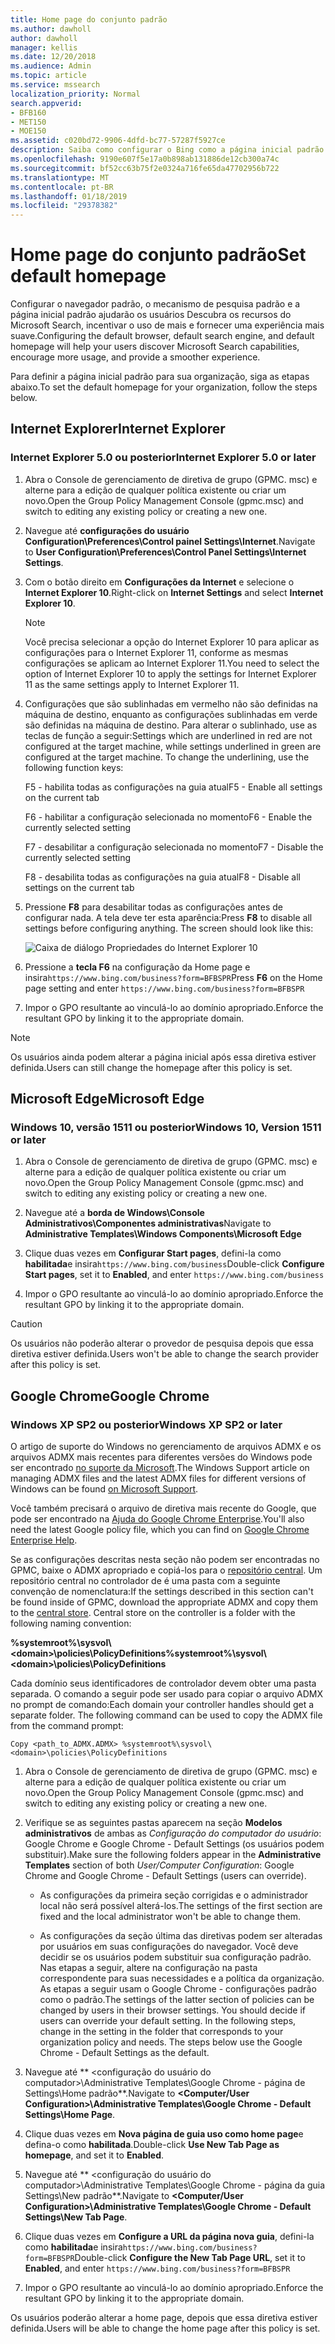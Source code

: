 ```yaml
---
title: Home page do conjunto padrão
ms.author: dawholl
author: dawholl
manager: kellis
ms.date: 12/20/2018
ms.audience: Admin
ms.topic: article
ms.service: mssearch
localization_priority: Normal
search.appverid:
- BFB160
- MET150
- MOE150
ms.assetid: c020bd72-9906-4dfd-bc77-57287f5927ce
description: Saiba como configurar o Bing como a página inicial padrão para sua empresa com o Microsoft Search.
ms.openlocfilehash: 9190e607f5e17a0b898ab131886de12cb300a74c
ms.sourcegitcommit: bf52cc63b75f2e0324a716fe65da47702956b722
ms.translationtype: MT
ms.contentlocale: pt-BR
ms.lasthandoff: 01/18/2019
ms.locfileid: "29378382"
---
```

# <a name="set-default-homepage"></a><span data-ttu-id="e8b60-103">Home page do conjunto padrão</span><span class="sxs-lookup"><span data-stu-id="e8b60-103">Set default homepage</span></span>

<span data-ttu-id="e8b60-104">Configurar o navegador padrão, o mecanismo de pesquisa padrão e a página inicial padrão ajudarão os usuários Descubra os recursos do Microsoft Search, incentivar o uso de mais e fornecer uma experiência mais suave.</span><span class="sxs-lookup"><span data-stu-id="e8b60-104">Configuring the default browser, default search engine, and default homepage will help your users discover Microsoft Search  capabilities, encourage more usage, and provide a smoother experience.</span></span>
  
<span data-ttu-id="e8b60-105">Para definir a página inicial padrão para sua organização, siga as etapas abaixo.</span><span class="sxs-lookup"><span data-stu-id="e8b60-105">To set the default homepage for your organization, follow the steps below.</span></span>
  
## <a name="internet-explorer"></a><span data-ttu-id="e8b60-106">Internet Explorer</span><span class="sxs-lookup"><span data-stu-id="e8b60-106">Internet Explorer</span></span>

### <a name="internet-explorer-50-or-later"></a><span data-ttu-id="e8b60-107">Internet Explorer 5.0 ou posterior</span><span class="sxs-lookup"><span data-stu-id="e8b60-107">Internet Explorer 5.0 or later</span></span>

1. <span data-ttu-id="e8b60-108">Abra o Console de gerenciamento de diretiva de grupo (GPMC. msc) e alterne para a edição de qualquer política existente ou criar um novo.</span><span class="sxs-lookup"><span data-stu-id="e8b60-108">Open the Group Policy Management Console (gpmc.msc) and switch to editing any existing policy or creating a new one.</span></span>
    
2. <span data-ttu-id="e8b60-109">Navegue até **configurações do usuário Configuration\Preferences\Control painel Settings\Internet**.</span><span class="sxs-lookup"><span data-stu-id="e8b60-109">Navigate to **User Configuration\Preferences\Control Panel Settings\Internet Settings**.</span></span>
    
3. <span data-ttu-id="e8b60-110">Com o botão direito em **Configurações da Internet** e selecione o **Internet Explorer 10**.</span><span class="sxs-lookup"><span data-stu-id="e8b60-110">Right-click on **Internet Settings** and select **Internet Explorer 10**.</span></span>
    
    > [!NOTE]
    > <span data-ttu-id="e8b60-111">Você precisa selecionar a opção do Internet Explorer 10 para aplicar as configurações para o Internet Explorer 11, conforme as mesmas configurações se aplicam ao Internet Explorer 11.</span><span class="sxs-lookup"><span data-stu-id="e8b60-111">You need to select the option of Internet Explorer 10 to apply the settings for Internet Explorer 11 as the same settings apply to Internet Explorer 11.</span></span> 
  
4. <span data-ttu-id="e8b60-p101">Configurações que são sublinhadas em vermelho não são definidas na máquina de destino, enquanto as configurações sublinhadas em verde são definidas na máquina de destino. Para alterar o sublinhado, use as teclas de função a seguir:</span><span class="sxs-lookup"><span data-stu-id="e8b60-p101">Settings which are underlined in red are not configured at the target machine, while settings underlined in green are configured at the target machine. To change the underlining, use the following function keys:</span></span>
    
    <span data-ttu-id="e8b60-114">F5 - habilita todas as configurações na guia atual</span><span class="sxs-lookup"><span data-stu-id="e8b60-114">F5 - Enable all settings on the current tab</span></span>
    
    <span data-ttu-id="e8b60-115">F6 - habilitar a configuração selecionada no momento</span><span class="sxs-lookup"><span data-stu-id="e8b60-115">F6 - Enable the currently selected setting</span></span>
    
    <span data-ttu-id="e8b60-116">F7 - desabilitar a configuração selecionada no momento</span><span class="sxs-lookup"><span data-stu-id="e8b60-116">F7 - Disable the currently selected setting</span></span>
    
    <span data-ttu-id="e8b60-117">F8 - desabilita todas as configurações na guia atual</span><span class="sxs-lookup"><span data-stu-id="e8b60-117">F8 - Disable all settings on the current tab</span></span>
    
5. <span data-ttu-id="e8b60-p102">Pressione **F8** para desabilitar todas as configurações antes de configurar nada. A tela deve ter esta aparência:</span><span class="sxs-lookup"><span data-stu-id="e8b60-p102">Press **F8** to disable all settings before configuring anything. The screen should look like this:</span></span> 
    
    ![Caixa de diálogo Propriedades do Internet Explorer 10](media/2fd55755-5007-4e33-a795-c42ce2fcef4a.jpg)
  
6. <span data-ttu-id="e8b60-121">Pressione a **tecla F6** na configuração da Home page e insira`https://www.bing.com/business?form=BFBSPR`</span><span class="sxs-lookup"><span data-stu-id="e8b60-121">Press **F6** on the Home page setting and enter `https://www.bing.com/business?form=BFBSPR`</span></span>
    
7. <span data-ttu-id="e8b60-122">Impor o GPO resultante ao vinculá-lo ao domínio apropriado.</span><span class="sxs-lookup"><span data-stu-id="e8b60-122">Enforce the resultant GPO by linking it to the appropriate domain.</span></span>
    
> [!NOTE]
> <span data-ttu-id="e8b60-123">Os usuários ainda podem alterar a página inicial após essa diretiva estiver definida.</span><span class="sxs-lookup"><span data-stu-id="e8b60-123">Users can still change the homepage after this policy is set.</span></span> 
  
## <a name="microsoft-edge"></a><span data-ttu-id="e8b60-124">Microsoft Edge</span><span class="sxs-lookup"><span data-stu-id="e8b60-124">Microsoft Edge</span></span>

### <a name="windows-10-version-1511-or-later"></a><span data-ttu-id="e8b60-125">Windows 10, versão 1511 ou posterior</span><span class="sxs-lookup"><span data-stu-id="e8b60-125">Windows 10, Version 1511 or later</span></span>

1. <span data-ttu-id="e8b60-126">Abra o Console de gerenciamento de diretiva de grupo (GPMC. msc) e alterne para a edição de qualquer política existente ou criar um novo.</span><span class="sxs-lookup"><span data-stu-id="e8b60-126">Open the Group Policy Management Console (gpmc.msc) and switch to editing any existing policy or creating a new one.</span></span>
    
2. <span data-ttu-id="e8b60-127">Navegue até a **borda de Windows\Console Administrativos\Componentes administrativas**</span><span class="sxs-lookup"><span data-stu-id="e8b60-127">Navigate to **Administrative Templates\Windows Components\Microsoft Edge**</span></span>
    
1. <span data-ttu-id="e8b60-128">Clique duas vezes em **Configurar Start pages**, defini-la como **habilitada**e insira`https://www.bing.com/business`</span><span class="sxs-lookup"><span data-stu-id="e8b60-128">Double-click **Configure Start pages**, set it to **Enabled**, and enter `https://www.bing.com/business`</span></span>
    
3. <span data-ttu-id="e8b60-129">Impor o GPO resultante ao vinculá-lo ao domínio apropriado.</span><span class="sxs-lookup"><span data-stu-id="e8b60-129">Enforce the resultant GPO by linking it to the appropriate domain.</span></span>
    
> [!CAUTION]
> <span data-ttu-id="e8b60-130">Os usuários não poderão alterar o provedor de pesquisa depois que essa diretiva estiver definida.</span><span class="sxs-lookup"><span data-stu-id="e8b60-130">Users won't be able to change the search provider after this policy is set.</span></span> 
  
## <a name="google-chrome"></a><span data-ttu-id="e8b60-131">Google Chrome</span><span class="sxs-lookup"><span data-stu-id="e8b60-131">Google Chrome</span></span>

### <a name="windows-xp-sp2-or-later"></a><span data-ttu-id="e8b60-132">Windows XP SP2 ou posterior</span><span class="sxs-lookup"><span data-stu-id="e8b60-132">Windows XP SP2 or later</span></span>

<span data-ttu-id="e8b60-133">O artigo de suporte do Windows no gerenciamento de arquivos ADMX e os arquivos ADMX mais recentes para diferentes versões do Windows pode ser encontrado [no suporte da Microsoft](https://support.microsoft.com/en-us/help/3087759/how-to-create-and-manage-the-central-store-for-group-policy-administra).</span><span class="sxs-lookup"><span data-stu-id="e8b60-133">The Windows Support article on managing ADMX files and the latest ADMX files for different versions of Windows can be found [on Microsoft Support](https://support.microsoft.com/en-us/help/3087759/how-to-create-and-manage-the-central-store-for-group-policy-administra).</span></span>

<span data-ttu-id="e8b60-134">Você também precisará o arquivo de diretiva mais recente do Google, que pode ser encontrado na [Ajuda do Google Chrome Enterprise](https://support.google.com/chrome/a/answer/187202).</span><span class="sxs-lookup"><span data-stu-id="e8b60-134">You'll also need the latest Google policy file, which you can find on [Google Chrome Enterprise Help](https://support.google.com/chrome/a/answer/187202).</span></span>
  
<span data-ttu-id="e8b60-p103">Se as configurações descritas nesta seção não podem ser encontradas no GPMC, baixe o ADMX apropriado e copiá-los para o [repositório central](https://docs.microsoft.com/en-us/previous-versions/windows/it-pro/windows-vista/cc748955%28v%3dws.10%29). Um repositório central no controlador de é uma pasta com a seguinte convenção de nomenclatura:</span><span class="sxs-lookup"><span data-stu-id="e8b60-p103">If the settings described in this section can't be found inside of GPMC, download the appropriate ADMX and copy them to the [central store](https://docs.microsoft.com/en-us/previous-versions/windows/it-pro/windows-vista/cc748955%28v%3dws.10%29). Central store on the controller is a folder with the following naming convention:</span></span>
  
 <span data-ttu-id="e8b60-137">**%systemroot%\sysvol\\<domain\>\policies\PolicyDefinitions**</span><span class="sxs-lookup"><span data-stu-id="e8b60-137">**%systemroot%\sysvol\\<domain\>\policies\PolicyDefinitions**</span></span>
  
<span data-ttu-id="e8b60-p104">Cada domínio seus identificadores de controlador devem obter uma pasta separada. O comando a seguir pode ser usado para copiar o arquivo ADMX no prompt de comando:</span><span class="sxs-lookup"><span data-stu-id="e8b60-p104">Each domain your controller handles should get a separate folder. The following command can be used to copy the ADMX file from the command prompt:</span></span>
  
 `Copy <path_to_ADMX.ADMX> %systemroot%\sysvol\<domain>\policies\PolicyDefinitions`
  
1. <span data-ttu-id="e8b60-140">Abra o Console de gerenciamento de diretiva de grupo (GPMC. msc) e alterne para a edição de qualquer política existente ou criar um novo.</span><span class="sxs-lookup"><span data-stu-id="e8b60-140">Open the Group Policy Management Console (gpmc.msc) and switch to editing any existing policy or creating a new one.</span></span>
    
2. <span data-ttu-id="e8b60-141">Verifique se as seguintes pastas aparecem na seção **Modelos administrativos** de ambas as *Configuração do computador do usuário*: Google Chrome e Google Chrome - Default Settings (os usuários podem substituir).</span><span class="sxs-lookup"><span data-stu-id="e8b60-141">Make sure the following folders appear in the **Administrative Templates** section of both *User/Computer Configuration*: Google Chrome and Google Chrome - Default Settings (users can override).</span></span>
    
   - <span data-ttu-id="e8b60-142">As configurações da primeira seção corrigidas e o administrador local não será possível alterá-los.</span><span class="sxs-lookup"><span data-stu-id="e8b60-142">The settings of the first section are fixed and the local administrator won't be able to change them.</span></span>
    
   - <span data-ttu-id="e8b60-p105">As configurações da seção última das diretivas podem ser alteradas por usuários em suas configurações do navegador. Você deve decidir se os usuários podem substituir sua configuração padrão. Nas etapas a seguir, altere na configuração na pasta correspondente para suas necessidades e a política da organização. As etapas a seguir usam o Google Chrome - configurações padrão como o padrão.</span><span class="sxs-lookup"><span data-stu-id="e8b60-p105">The settings of the latter section of policies can be changed by users in their browser settings. You should decide if users can override your default setting. In the following steps, change in the setting in the folder that corresponds to your organization policy and needs. The steps below use the Google Chrome - Default Settings as the default.</span></span>
    
3. <span data-ttu-id="e8b60-147">Navegue até \*\* &lt;configuração do usuário do computador&gt;\Administrative Templates\Google Chrome - página de Settings\Home padrão\*\*.</span><span class="sxs-lookup"><span data-stu-id="e8b60-147">Navigate to **&lt;Computer/User Configuration&gt;\Administrative Templates\Google Chrome - Default Settings\Home Page**.</span></span>
    
4. <span data-ttu-id="e8b60-148">Clique duas vezes em **Nova página de guia uso como home page**e defina-o como **habilitada**.</span><span class="sxs-lookup"><span data-stu-id="e8b60-148">Double-click **Use New Tab Page as homepage**, and set it to **Enabled**.</span></span>
    
5. <span data-ttu-id="e8b60-149">Navegue até \*\* &lt;configuração do usuário do computador&gt;\Administrative Templates\Google Chrome - página da guia Settings\New padrão\*\*.</span><span class="sxs-lookup"><span data-stu-id="e8b60-149">Navigate to **&lt;Computer/User Configuration&gt;\Administrative Templates\Google Chrome - Default Settings\New Tab Page**.</span></span>
    
6. <span data-ttu-id="e8b60-150">Clique duas vezes em **Configure a URL da página nova guia**, defini-la como **habilitada**e insira`https://www.bing.com/business?form=BFBSPR`</span><span class="sxs-lookup"><span data-stu-id="e8b60-150">Double-click **Configure the New Tab Page URL**, set it to **Enabled**, and enter `https://www.bing.com/business?form=BFBSPR`</span></span>
    
7. <span data-ttu-id="e8b60-151">Impor o GPO resultante ao vinculá-lo ao domínio apropriado.</span><span class="sxs-lookup"><span data-stu-id="e8b60-151">Enforce the resultant GPO by linking it to the appropriate domain.</span></span>
    
<span data-ttu-id="e8b60-152">Os usuários poderão alterar a home page, depois que essa diretiva estiver definida.</span><span class="sxs-lookup"><span data-stu-id="e8b60-152">Users will be able to change the home page after this policy is set.</span></span>